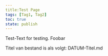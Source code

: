 ```yaml
---
title:Test Page
tags: [Tag1, Tag2]
toc: true
state: publish
---
```

Test-Text for testing. Foobar

Titel van bestand is als volgt: DATUM-Titel.md
